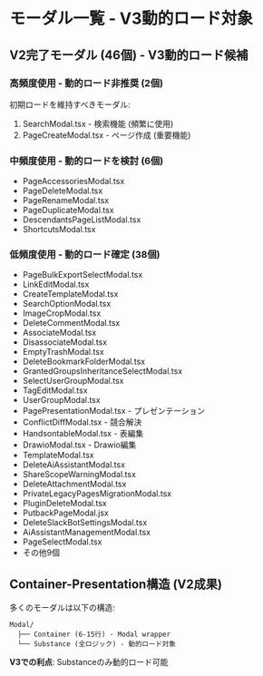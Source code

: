 # モーダル一覧 - V3動的ロード対象

## V2完了モーダル (46個) - V3動的ロード候補

### 高頻度使用 - 動的ロード非推奨 (2個)
初期ロードを維持すべきモーダル:
1. SearchModal.tsx - 検索機能 (頻繁に使用)
2. PageCreateModal.tsx - ページ作成 (重要機能)

### 中頻度使用 - 動的ロードを検討 (6個)
- PageAccessoriesModal.tsx
- PageDeleteModal.tsx
- PageRenameModal.tsx
- PageDuplicateModal.tsx
- DescendantsPageListModal.tsx
- ShortcutsModal.tsx

### 低頻度使用 - 動的ロード確定 (38個)
- PageBulkExportSelectModal.tsx
- LinkEditModal.tsx
- CreateTemplateModal.tsx
- SearchOptionModal.tsx
- ImageCropModal.tsx
- DeleteCommentModal.tsx
- AssociateModal.tsx
- DisassociateModal.tsx
- EmptyTrashModal.tsx
- DeleteBookmarkFolderModal.tsx
- GrantedGroupsInheritanceSelectModal.tsx
- SelectUserGroupModal.tsx
- TagEditModal.tsx
- UserGroupModal.tsx
- PagePresentationModal.tsx - プレゼンテーション
- ConflictDiffModal.tsx - 競合解決
- HandsontableModal.tsx - 表編集
- DrawioModal.tsx - Drawio編集
- TemplateModal.tsx
- DeleteAiAssistantModal.tsx
- ShareScopeWarningModal.tsx
- DeleteAttachmentModal.tsx
- PrivateLegacyPagesMigrationModal.tsx
- PluginDeleteModal.tsx
- PutbackPageModal.jsx
- DeleteSlackBotSettingsModal.tsx
- AiAssistantManagementModal.tsx
- PageSelectModal.tsx
- その他9個

## Container-Presentation構造 (V2成果)

多くのモーダルは以下の構造:
```
Modal/
  ├── Container (6-15行) - Modal wrapper
  └── Substance (全ロジック) - 動的ロード対象
```

**V3での利点**: Substanceのみ動的ロード可能
